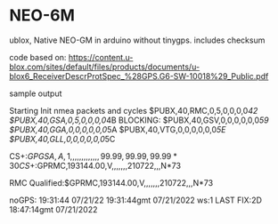 # NEO-6M
ublox, Native NEO-GM in arduino without tinygps.   includes checksum

code based on:
https://content.u-blox.com/sites/default/files/products/documents/u-blox6_ReceiverDescrProtSpec_%28GPS.G6-SW-10018%29_Public.pdf

sample output

Starting
Init nmea packets and cycles
$PUBX,40,RMC,0,5,0,0,0,0*42
$PUBX,40,GSA,0,5,0,0,0,0*4B
BLOCKING:
$PUBX,40,GSV,0,0,0,0,0,0*59
$PUBX,40,GGA,0,0,0,0,0,0*5A
$PUBX,40,VTG,0,0,0,0,0,0*5E
$PUBX,40,GLL,0,0,0,0,0,0*5C

CS+:$GPGSA,A,1,,,,,,,,,,,,,99.99,99.99,99.99*30
CS+:$GPRMC,193144.00,V,,,,,,,210722,,,N*73

RMC Qualified:$GPRMC,193144.00,V,,,,,,,210722,,,N*73

noGPS: 19:31:44 07/21/22
19:31:44gmt 07/21/2022 ws:1
LAST FIX:2D 18:47:14gmt 07/21/2022
